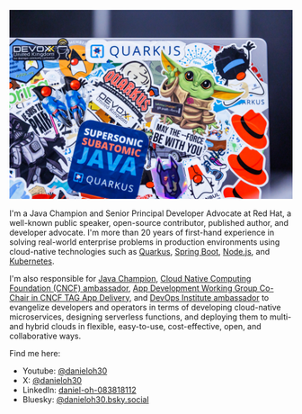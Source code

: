 ![Logo](stickers_on_laptop.jpg)

I'm a Java Champion and Senior Principal Developer Advocate at Red Hat, a well-known public speaker, open-source contributor, published author, and developer advocate. I'm more than 20 years of first-hand experience in solving real-world enterprise problems in production environments using cloud-native technologies such as [Quarkus](https://quarkus.io/), [Spring Boot](https://spring.io/projects/spring-boot), [Node.js](https://nodejs.org/), and [Kubernetes](https://kubernetes.io/). 

I'm also responsible for [Java Champion](https://dev.java/community/jcs/), [Cloud Native Computing Foundation (CNCF) ambassador](https://www.cncf.io/people/ambassadors/), [App Development Working Group Co-Chair in CNCF TAG App Delivery](https://github.com/cncf/tag-app-delivery/tree/main/app-development-wg), and [DevOps Institute ambassador](https://www.devopsinstitute.com/about-us/ambassadors/) to evangelize developers and operators in terms of developing cloud-native microservices, designing serverless functions, and deploying them to multi- and hybrid clouds in flexible, easy-to-use, cost-effective, open, and collaborative ways.

Find me here:
- Youtube: [@danieloh30](https://www.youtube.com/@danieloh30)
- X: [@danieloh30](https://twitter.com/danieloh30)
- LinkedIn: [daniel-oh-083818112](https://www.linkedin.com/in/daniel-oh-083818112/)
- Bluesky: [@danieloh30.bsky.social](https://bsky.app/profile/danieloh30.bsky.social)
